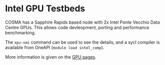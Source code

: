 # Intel GPU Testbeds

COSMA has a Sapphire Rapids based node with 2x Intel Ponte Vecchio Data Centre GPUs.  This allows code devleopment, porting and performance benchmarking.

The `xpu-smi` command can be used to see the details, and a sycl compiler is available from OneAPI (`module load intel_comp`).

More information is given on the [GPU pages](gpu.md).
